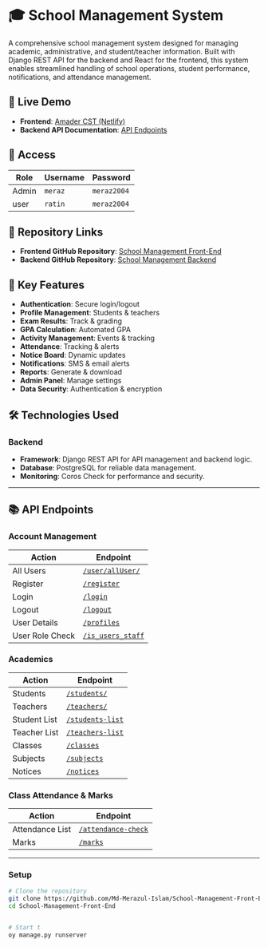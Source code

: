 # 🎓 School Management System

A comprehensive school management system designed for managing academic, administrative, and student/teacher information. Built with Django REST API for the backend and React for the frontend, this system enables streamlined handling of school operations, student performance, notifications, and attendance management.

## 🚀 Live Demo

- **Frontend**: [Amader CST (Netlify)](https://amader-cst.netlify.app)
- **Backend API Documentation**: [API Endpoints](https://github.com/Md-Merazul-Islam/School-Management-Front-End/blob/main/imporant.text)

## 🔑 Access

| Role    | Username | Password   |
| ------- | -------- | ---------- |
| Admin   | `meraz`  | `meraz2004`|
| user | `ratin`  | `meraz2004`|




## 📂 Repository Links

- **Frontend GitHub Repository**: [School Management Front-End](https://github.com/Md-Merazul-Islam/School-Management-Front-End)
- **Backend GitHub Repository**: [School Management Backend](https://github.com/Md-Merazul-Islam/School-Management-Website-Backend)



## 📱 Key Features

- **Authentication**: Secure login/logout
- **Profile Management**: Students & teachers
- **Exam Results**: Track & grading
- **GPA Calculation**: Automated GPA
- **Activity Management**: Events & tracking
- **Attendance**: Tracking & alerts
- **Notice Board**: Dynamic updates
- **Notifications**: SMS & email alerts
- **Reports**: Generate & download
- **Admin Panel**: Manage settings
- **Data Security**: Authentication & encryption



## 🛠️ Technologies Used

### Backend
- **Framework**: Django REST API for API management and backend logic.
- **Database**: PostgreSQL for reliable data management.
- **Monitoring**: Coros Check for performance and security.



---

## 📚 API Endpoints

### Account Management
| Action               | Endpoint                                                                       |
|----------------------|--------------------------------------------------------------------------------|
| All Users            | [`/user/allUser/`](https://school-management-five-iota.vercel.app/accounts/)   |
| Register             | [`/register`](https://school-management-five-iota.vercel.app/accounts/register/) |
| Login                | [`/login`](https://school-management-five-iota.vercel.app/accounts/login/)     |
| Logout               | [`/logout`](https://school-management-five-iota.vercel.app/accounts/logout/)   |
| User Details         | [`/profiles`](https://school-management-five-iota.vercel.app/accounts/profiles/)|
| User Role Check      | [`/is_users_staff`](https://school-management-five-iota.vercel.app/accounts/is_users_staff/) |

### Academics
| Action               | Endpoint                                                                       |
|----------------------|--------------------------------------------------------------------------------|
| Students             | [`/students/`](https://school-management-five-iota.vercel.app/academics/students/) |
| Teachers             | [`/teachers/`](https://school-management-five-iota.vercel.app/academics/teachers/) |
| Student List         | [`/students-list`](https://school-management-five-iota.vercel.app/academics/students-list/) |
| Teacher List         | [`/teachers-list`](https://school-management-five-iota.vercel.app/academics/teachers-list/) |
| Classes              | [`/classes`](https://school-management-five-iota.vercel.app/academics/classes/) |
| Subjects             | [`/subjects`](https://school-management-five-iota.vercel.app/academics/subjects/) |
| Notices              | [`/notices`](https://school-management-five-iota.vercel.app/academics/notices/) |

### Class Attendance & Marks
| Action               | Endpoint                                                                       |
|----------------------|--------------------------------------------------------------------------------|
| Attendance List      | [`/attendance-check`](https://school-management-five-iota.vercel.app/classes/attendance-check/) |
| Marks                | [`/marks`](https://school-management-five-iota.vercel.app/classes/marks/)      |

---


### Setup
```bash
# Clone the repository
git clone https://github.com/Md-Merazul-Islam/School-Management-Front-End.git
cd School-Management-Front-End


# Start t
oy manage.py runserver

